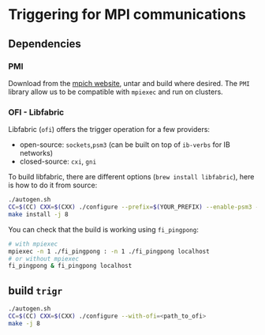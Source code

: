 # Triggering for MPI communications


## Dependencies

### PMI

Download from the [mpich website](https://www.mpich.org/downloads/), untar and build where desired.
The `PMI` library allow us to be compatible with `mpiexec` and run on clusters.

### OFI - Libfabric

Libfabric (`ofi`) offers the trigger operation for a few providers:
- open-source: `sockets`,`psm3` (can be built on top of `ib-verbs` for IB networks)
- closed-source: `cxi`, `gni`


To build libfabric, there are different options (`brew install libfabric`), here is how to do it from source:
```bash
./autogen.sh
CC=$(CC) CXX=$(CXX) ./configure --prefix=$(YOUR_PREFIX) --enable-psm3 --enable-sockets
make install -j 8
```

You can check that the build is working using `fi_pingpong`:
```bash
# with mpiexec
mpiexec -n 1 ./fi_pingpong : -n 1 ./fi_pingpong localhost
# or without mpiexec
fi_pingpong & fi_pingpong localhost
```


## build `trigr`

```bash
./autogen.sh
CC=$(CC) CXX=$(CXX) ./configure --with-ofi=<path_to_ofi>
make -j 8
```
